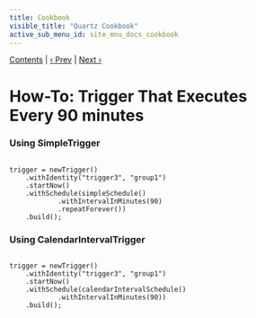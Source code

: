 ```yaml
---
title: Cookbook
visible_title: "Quartz Cookbook"
active_sub_menu_id: site_mnu_docs_cookbook
---
```

<div class="secNavPanel"><a href=".">Contents</a> | <a href="TenSecTrigger.html">&lsaquo;&nbsp;Prev</a> | <a href="DailyTrigger.html">Next&nbsp;&rsaquo;</a></div>





# How-To: Trigger That Executes Every 90 minutes

### Using SimpleTrigger


<pre class="prettyprint highlight"><code class="language-java" data-lang="java">
trigger = newTrigger()
    .withIdentity("trigger3", "group1")
    .startNow()
    .withSchedule(simpleSchedule()
            .withIntervalInMinutes(90)
            .repeatForever())
    .build();
</code></pre>


### Using CalendarIntervalTrigger


<pre class="prettyprint highlight"><code class="language-java" data-lang="java">
trigger = newTrigger()
    .withIdentity("trigger3", "group1")
    .startNow()
    .withSchedule(calendarIntervalSchedule()
            .withIntervalInMinutes(90))
    .build();
</code></pre>
